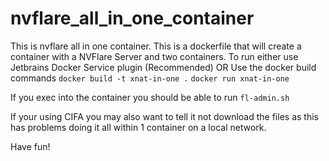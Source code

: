 # nvflare_all_in_one_container
This is nvflare all in one container.
This is a dockerfile that will create a container with a NVFlare Server and two containers.
To run either use Jetbrains Docker Service plugin (Recommended)
OR
Use the docker build commands
``docker build -t xnat-in-one .``
``docker run xnat-in-one``

If you exec into the container you should be able to run ``fl-admin.sh``

If your using CIFA you may also want to tell it not download the files as this has problems doing it all within 1 container on a local network.

Have fun!